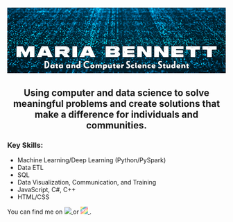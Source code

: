  ![Header](Header.png)

<h2 style="text-align:center">Using computer and data science to solve meaningful problems and create solutions that make a difference for individuals and communities.</h2>

<h3>Key Skills:</h3>
<ul>
  <li>Machine Learning/Deep Learning (Python/PySpark)</li>
  <li>Data ETL</li>
  <li>SQL</li>
  <li>Data Visualization, Communication, and Training</li>
  <li>JavaScript, C#, C++</li>
  <li>HTML/CSS</li>
</ul>

You can find me on <a href = "https://www.linkedin.com/in/maria-bennett-dev/">
  <image src = "https://github.com/mariabennett-dev/mariabennett-dev/blob/main/li.png" width = "18px"/>
  </a>
  or <a href = "https://dev.to/mariabennett">
  <img src = "https://github.com/mariabennett-dev/mariabennett-dev/blob/main/dev-rainbow.png" width = "17px"/>
  </a>.

